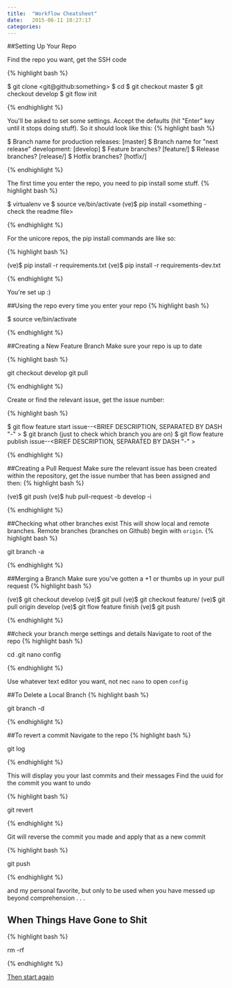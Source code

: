 ```yaml
---
title:  "Workflow Cheatsheet"
date:   2015-06-11 10:27:17
categories: 
---
```


##Setting Up Your Repo

Find the repo you want, get the SSH code

{% highlight bash %}

$ git clone <git@github:something>
$ cd <REPO>
$ git checkout master 
$ git checkout develop
$ git flow init

{% endhighlight %}

You'll be asked to set some settings. Accept the defaults (hit "Enter" key until it stops doing stuff). So it should look like this:
{% highlight bash %}

$ Branch name for production releases: [master]
$ Branch name for "next release" development: [develop]
$ Feature branches? [feature/] 
$ Release branches? [release/] 
$ Hotfix branches? [hotfix/]

{% endhighlight %}

The first time you enter the repo, you need to pip install some stuff.
{% highlight bash %}

$ virtualenv ve
$ source ve/bin/activate
(ve)$ pip install <something - check the readme file>

{% endhighlight %}

For the unicore repos, the pip install commands are like so:

{% highlight bash %}

(ve)$ pip install -r requirements.txt
(ve)$ pip install -r requirements-dev.txt

{% endhighlight %}

You're set up :)

##Using the repo
every time you enter your repo
{% highlight bash %}

$ source ve/bin/activate

{% endhighlight %}

##Creating a New Feature Branch
Make sure your repo is up to date

{% highlight bash %}

git checkout develop
git pull

{% endhighlight %}

Create or find the relevant issue, get the issue number:

{% highlight bash %}

$ git flow feature start issue-<ISSUE NUMBER>-<BRIEF DESCRIPTION, SEPARATED BY DASH "-" >
$ git branch (just to check which branch you are on)
$ git flow feature publish issue-<ISSUE NUMBER>-<BRIEF DESCRIPTION, SEPARATED BY DASH "-" >

{% endhighlight %}

##Creating a Pull Request
Make sure the relevant issue has been created within the repository, get the issue number that has been assigned and then:
{% highlight bash %}

(ve)$ git push
(ve)$ hub pull-request -b develop -i <ISSUE NUMBER>

{% endhighlight %}

##Checking what other branches exist
This will show local and remote branches. Remote branches (branches on Github) begin with `origin`.
{% highlight bash %}

git branch -a

{% endhighlight %}

##Merging a Branch
Make sure you've gotten a +1 or thumbs up in your pull request
{% highlight bash %}

(ve)$ git checkout develop
(ve)$ git pull
(ve)$ git checkout feature/<BRANCH NAME>
(ve)$ git pull origin develop
(ve)$ git flow feature finish <BRANCH NAME>
(ve)$ git push

{% endhighlight %}

##check your branch merge settings and details
Navigate to root of the repo
{% highlight bash %}

cd .git
nano config

{% endhighlight %}

Use whatever text editor you want, not nec `nano` to open `config`

##To Delete a Local Branch
{% highlight bash %}

git branch -d <LOCAL BRANCH NAME>

{% endhighlight %}


##To revert a commit
Navigate to the repo
{% highlight bash %}

git log

{% endhighlight %}

This will display you your last commits and their messages
Find the uuid for the commit you want to undo

{% highlight bash %}

git revert <UUID>

{% endhighlight %}

Git will reverse the commit you made and apply that as a new commit

{% highlight bash %}

git push

{% endhighlight %}

and my personal favorite, but only to be used when you have messed up beyond comprehension . . .

## When Things Have Gone to Shit

{% highlight bash %}

rm -rf <REPO NAME>

{% endhighlight %}

[Then start again](/wow/2015/06/11/workflow-cheatsheet.html#setting-up-your-repo)